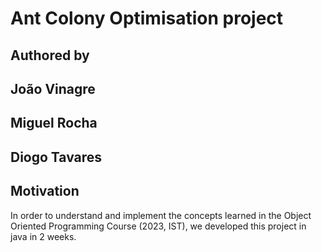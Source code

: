 # Ant Colony Optimisation project
## Authored by
## João Vinagre
## Miguel Rocha
## Diogo Tavares

## Motivation
In order to understand and implement the concepts learned in the Object Oriented Programming Course (2023, IST), 
we developed this project in java in 2 weeks.
